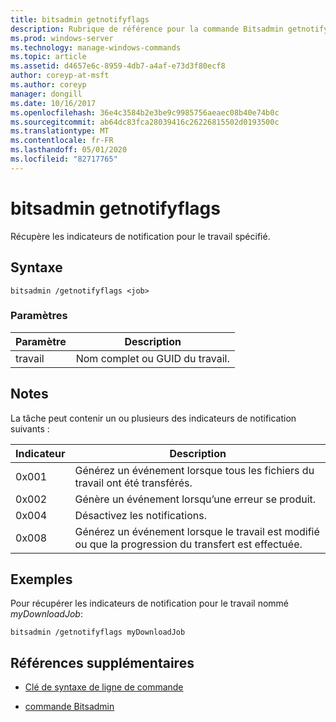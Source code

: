 ```yaml
---
title: bitsadmin getnotifyflags
description: Rubrique de référence pour la commande Bitsadmin getnotifyflags, qui récupère les indicateurs de notification pour le travail spécifié.
ms.prod: windows-server
ms.technology: manage-windows-commands
ms.topic: article
ms.assetid: d4657e6c-8959-4db7-a4af-e73d3f80ecf8
author: coreyp-at-msft
ms.author: coreyp
manager: dongill
ms.date: 10/16/2017
ms.openlocfilehash: 36e4c3584b2e3be9c9985756aeaec08b40e74b0c
ms.sourcegitcommit: ab64dc83fca28039416c26226815502d0193500c
ms.translationtype: MT
ms.contentlocale: fr-FR
ms.lasthandoff: 05/01/2020
ms.locfileid: "82717765"
---
```

# <a name="bitsadmin-getnotifyflags"></a>bitsadmin getnotifyflags

Récupère les indicateurs de notification pour le travail spécifié.

## <a name="syntax"></a>Syntaxe

```
bitsadmin /getnotifyflags <job>
```

### <a name="parameters"></a>Paramètres

| Paramètre | Description |
| -------------- | -------------- |
| travail | Nom complet ou GUID du travail. |

## <a name="remarks"></a>Notes 

La tâche peut contenir un ou plusieurs des indicateurs de notification suivants :

| Indicateur | Description |
| ----- | ----- |
| 0x001 | Générez un événement lorsque tous les fichiers du travail ont été transférés. |
| 0x002 | Génère un événement lorsqu’une erreur se produit. |
| 0x004 | Désactivez les notifications. |
| 0x008 | Générez un événement lorsque le travail est modifié ou que la progression du transfert est effectuée. |

## <a name="examples"></a>Exemples

Pour récupérer les indicateurs de notification pour le travail nommé *myDownloadJob*:

```
bitsadmin /getnotifyflags myDownloadJob
```

## <a name="additional-references"></a>Références supplémentaires

- [Clé de syntaxe de ligne de commande](command-line-syntax-key.md)

- [commande Bitsadmin](bitsadmin.md)
